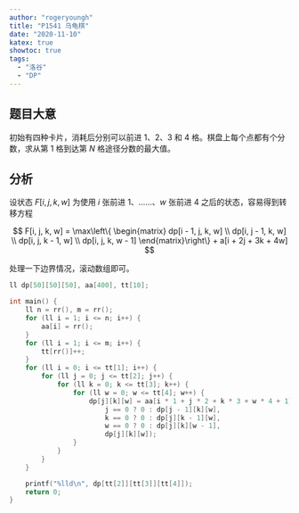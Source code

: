 ```yaml
---
author: "rogeryoungh"
title: "P1541 乌龟棋"
date: "2020-11-10"
katex: true
showtoc: true
tags: 
  - "洛谷"
  - "DP"
---
```


## 题目大意

初始有四种卡片，消耗后分别可以前进 $1$、$2$、$3$ 和 $4$ 格。棋盘上每个点都有个分数，求从第 $1$ 格到达第 $N$ 格途径分数的最大值。

## 分析

设状态 $F[i, j, k, w]$ 为使用 $i$ 张前进 $1$、……、$w$ 张前进 $4$ 之后的状态，容易得到转移方程

$$
F[i, j, k, w] = \max\left\{ \begin{matrix}
dp[i - 1, j, k, w] \\
dp[i, j - 1, k, w] \\
dp[i, j, k - 1, w] \\
dp[i, j, k, w - 1]
\end{matrix}\right\}  + a[i + 2j + 3k + 4w]
$$

处理一下边界情况，滚动数组即可。

```cpp
ll dp[50][50][50], aa[400], tt[10];

int main() {
    ll n = rr(), m = rr();
    for (ll i = 1; i <= n; i++) {
        aa[i] = rr();
    }
    for (ll i = 1; i <= m; i++) {
        tt[rr()]++;
    }
    for (ll i = 0; i <= tt[1]; i++) {
        for (ll j = 0; j <= tt[2]; j++) {
            for (ll k = 0; k <= tt[3]; k++) {
                for (ll w = 0; w <= tt[4]; w++) {
                    dp[j][k][w] = aa[i * 1 + j * 2 + k * 3 + w * 4 + 1] + max4(
                        j == 0 ? 0 : dp[j - 1][k][w],
                        k == 0 ? 0 : dp[j][k - 1][w],
                        w == 0 ? 0 : dp[j][k][w - 1],
                        dp[j][k][w]);
                }
            }
        }
    }

    printf("%lld\n", dp[tt[2]][tt[3]][tt[4]]);
    return 0;
}
```